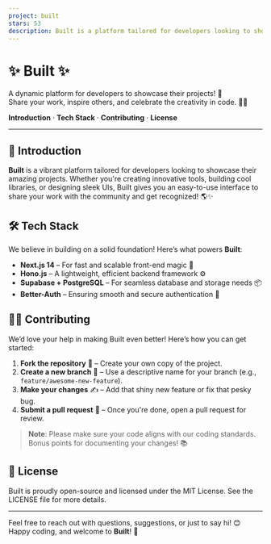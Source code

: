 ```yaml
---
project: built
stars: 53
description: Built is a platform tailored for developers looking to showcase their amazing projects. Whether you're creating innovative tools, building cool libraries, or designing sleek UIs, Built gives you an easy-to-use interface to share your work with the community and get recognized! 
---
```


✨ Built ✨
=========

A dynamic platform for developers to showcase their projects! 🌟  
Share your work, inspire others, and celebrate the creativity in code. 👨‍💻

**Introduction** · **Tech Stack** · **Contributing** · **License**

* * *

🚀 Introduction
---------------

**Built** is a vibrant platform tailored for developers looking to showcase their amazing projects. Whether you're creating innovative tools, building cool libraries, or designing sleek UIs, Built gives you an easy-to-use interface to share your work with the community and get recognized! 🌎✨

🛠️ Tech Stack
--------------

We believe in building on a solid foundation! Here’s what powers **Built**:

-   **Next.js 14** – For fast and scalable front-end magic 🧙
-   **Hono.js** – A lightweight, efficient backend framework ⚙️
-   **Supabase + PostgreSQL** – For seamless database and storage needs 📦
-   **Better-Auth** – Ensuring smooth and secure authentication 🔐

👩‍💻 Contributing
------------------

We’d love your help in making Built even better! Here’s how you can get started:

1.  **Fork the repository** 🍴 – Create your own copy of the project.
2.  **Create a new branch** 🌿 – Use a descriptive name for your branch (e.g., `feature/awesome-new-feature`).
3.  **Make your changes** ✍️ – Add that shiny new feature or fix that pesky bug.
4.  **Submit a pull request** 🔄 – Once you're done, open a pull request for review.

> **Note**: Please make sure your code aligns with our coding standards. Bonus points for documenting your changes! 📚

📜 License
----------

Built is proudly open-source and licensed under the MIT License. See the LICENSE file for more details.

* * *

Feel free to reach out with questions, suggestions, or just to say hi! 😊 Happy coding, and welcome to **Built**! 🎉
